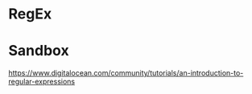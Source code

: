 # RegEx

# Sandbox

https://www.digitalocean.com/community/tutorials/an-introduction-to-regular-expressions

